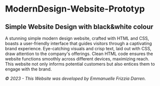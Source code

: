 # ModernDesign-Website-Prototyp

## Simple Website Design with black&white colour

A stunning simple modern design website, crafted with HTML and CSS, boasts a user-friendly interface that guides visitors through a captivating brand experience.  Eye-catching visuals and crisp text, laid out with CSS, draw attention to the company's offerings.  Clean HTML code ensures the website functions smoothly across different devices, maximizing reach.  This website not only informs potential customers but also entices them to engage with the brand.

_© 2023 - This Website was developed by Emmanuelle Frizzia Darren._
